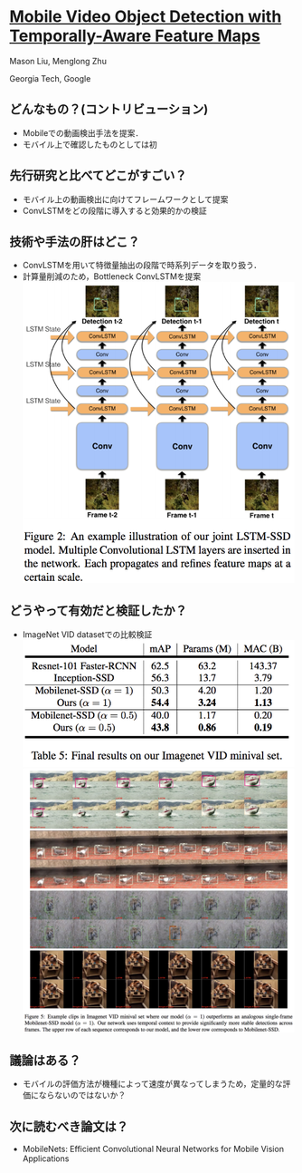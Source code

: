 # [Mobile Video Object Detection with Temporally-Aware Feature Maps](https://arxiv.org/abs/1711.06368)
Mason Liu, Menglong Zhu

Georgia Tech, Google

## どんなもの？(コントリビューション)
* Mobileでの動画検出手法を提案．
* モバイル上で確認したものとしては初

## 先行研究と比べてどこがすごい？
* モバイル上の動画検出に向けてフレームワークとして提案
* ConvLSTMをどの段階に導入すると効果的かの検証


## 技術や手法の肝はどこ？
* ConvLSTMを用いて特徴量抽出の段階で時系列データを取り扱う．
* 計算量削減のため，Bottleneck ConvLSTMを提案
![method](./img/53.1.png)

## どうやって有効だと検証したか？
* ImageNet VID datasetでの比較検証
![result](./img/53.2.png)
![result2](./img/53.3.png)
## 議論はある？
* モバイルの評価方法が機種によって速度が異なってしまうため，定量的な評価にならないのではないか？

## 次に読むべき論文は？
* MobileNets: Efficient Convolutional Neural Networks for Mobile Vision Applications
